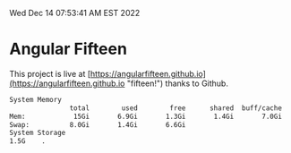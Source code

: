 Wed Dec 14 07:53:41 AM EST 2022

# Angular Fifteen


This project is live at [https://angularfifteen.github.io](https://angularfifteen.github.io "fifteen!") thanks to Github.

```bash
System Memory
               total        used        free      shared  buff/cache   available
Mem:            15Gi       6.9Gi       1.3Gi       1.4Gi       7.0Gi       6.7Gi
Swap:          8.0Gi       1.4Gi       6.6Gi
System Storage
1.5G	.
```
